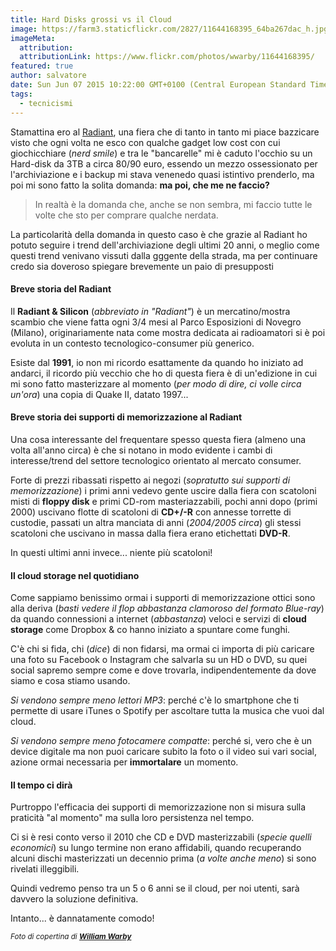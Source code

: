 ```yaml
---
title: Hard Disks grossi vs il Cloud
image: https://farm3.staticflickr.com/2827/11644168395_64ba267dac_h.jpg
imageMeta:
  attribution:
  attributionLink: https://www.flickr.com/photos/wwarby/11644168395/
featured: true
author: salvatore
date: Sun Jun 07 2015 10:22:00 GMT+0100 (Central European Standard Time)
tags:
  - tecnicismi
---
```


Stamattina ero al [Radiant](http://www.parcoesposizioninovegro.it/le-fiere-a-z/radiant-and-silicon.html), una fiera che di tanto in tanto mi piace bazzicare visto che ogni volta ne esco con qualche gadget low cost con cui giochicchiare (*nerd smile*) e tra le "bancarelle" mi è caduto l'occhio su un Hard-disk da 3TB a circa 80/90 euro, essendo un mezzo ossessionato per l'archiviazione e i backup mi stava venenedo quasi istintivo prenderlo, ma poi mi sono fatto la solita domanda: **ma poi, che me ne faccio?**

> In realtà è la domanda che, anche se non sembra, mi faccio tutte le volte che sto per comprare qualche nerdata.

La particolarità della domanda in questo caso è che grazie al Radiant ho potuto seguire i trend dell'archiviazione degli ultimi 20 anni, o meglio come questi trend venivano vissuti dalla gggente della strada, ma per continuare credo sia doveroso spiegare brevemente un paio di presupposti

#### Breve storia del Radiant
Il **Radiant & Silicon** (*abbreviato in "Radiant"*) è un mercatino/mostra scambio che viene fatta ogni 3/4 mesi al Parco Esposizioni di Novegro (Milano), originariamente nata come mostra dedicata ai radioamatori si è poi evoluta in un contesto tecnologico-consumer più generico.

Esiste dal **1991**, io non mi ricordo esattamente da quando ho iniziato ad andarci, il ricordo più vecchio che ho di questa fiera è di un'edizione in cui mi sono fatto masterizzare al momento (*per modo di dire, ci volle circa un'ora*) una copia di Quake II, datato 1997...

#### Breve storia dei supporti di memorizzazione al Radiant
Una cosa interessante del frequentare spesso questa fiera (almeno una volta all'anno circa) è che si notano in modo evidente i cambi di interesse/trend del settore tecnologico orientato al mercato consumer.

Forte di prezzi ribassati rispetto ai negozi (*sopratutto sui supporti di memorizzazione*) i primi anni vedevo gente uscire dalla fiera con scatoloni misti di **floppy disk** e primi CD-rom masteriazzabili, pochi anni dopo (primi 2000) uscivano flotte di scatoloni di **CD+/-R** con annesse torrette di custodie, passati un altra manciata di anni (*2004/2005 circa*) gli stessi scatoloni che uscivano in massa dalla fiera erano etichettati **DVD-R**.

In questi ultimi anni invece... niente più scatoloni!

#### Il cloud storage nel quotidiano
Come sappiamo benissimo ormai i supporti di memorizzazione ottici sono alla deriva (*basti vedere il flop abbastanza clamoroso del formato Blue-ray*) da quando connessioni a internet (*abbastanza*) veloci e servizi di **cloud storage** come Dropbox & co hanno iniziato a spuntare come funghi.

C'è chi si fida, chi (*dice*) di non fidarsi, ma ormai ci importa di più caricare una foto su Facebook o Instagram che salvarla su un HD o DVD, su quei social sapremo sempre come e dove trovarla, indipendentemente da dove siamo e cosa stiamo usando.

*Si vendono sempre meno lettori MP3*: perché c'è lo smartphone che ti permette di usare iTunes o Spotify per ascoltare tutta la musica che vuoi dal cloud.

*Si vendono sempre meno fotocamere compatte*: perché si, vero che è un device digitale ma non puoi caricare subito la foto o il video sui vari social, azione ormai necessaria per **immortalare** un momento.

#### Il tempo ci dirà
Purtroppo l'efficacia dei supporti di memorizzazione non si misura sulla praticità "al momento" ma sulla loro persistenza nel tempo.

Ci si è resi conto verso il 2010 che CD e DVD masterizzabili (*specie quelli economici*) su lungo termine non erano affidabili, quando recuperando alcuni dischi masterizzati un decennio prima (*a volte anche meno*) si sono rivelati illeggibili.

Quindi vedremo penso tra un 5 o 6 anni se il cloud, per noi utenti, sarà davvero la soluzione definitiva.

Intanto... è dannatamente comodo!

<small>*Foto di copertina di **[William Warby](https://www.flickr.com/photos/wwarby/11644168395/)***</small>


